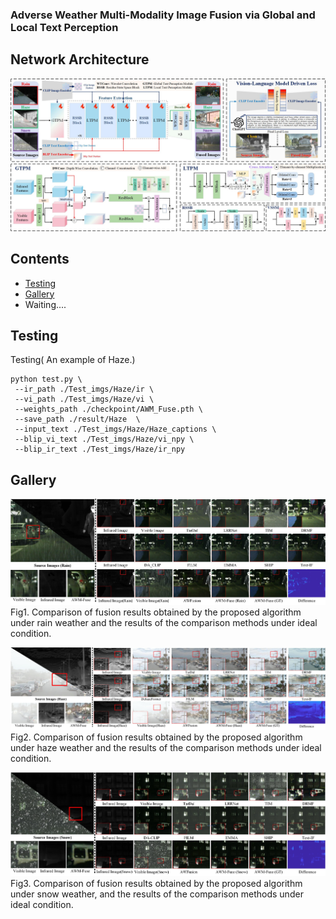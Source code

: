 ### Adverse Weather Multi-Modality Image Fusion via Global and Local Text Perception

##  Network Architecture
![](./figs/overview.jpg)

## Contents
- [Testing](#Testing)
- [Gallery](#Gallery)
- Waiting....

<h2 id="Testing"> Testing</h2>

Testing( An example of Haze.)
```
python test.py \
 --ir_path ./Test_imgs/Haze/ir \
 --vi_path ./Test_imgs/Haze/vi \
 --weights_path ./checkpoint/AWM_Fuse.pth \
 --save_path ./result/Haze  \
 --input_text ./Test_imgs/Haze/Haze_captions \
 --blip_vi_text ./Test_imgs/Haze/vi_npy \
 --blip_ir_text ./Test_imgs/Haze/ir_npy
```


<h2 id='Gallery'> Gallery</h2>

![Gallery](./figs/Rain.jpg)
Fig1. Comparison of fusion results obtained by the proposed algorithm under rain weather and the results of the comparison methods under ideal condition.

![Gallery](./figs/Haze.jpg)
Fig2. Comparison of fusion results obtained by the proposed algorithm under haze weather and the results of the comparison methods under ideal condition.

![Gallery](./figs/Snow.jpg)
Fig3. Comparison of fusion results obtained by the proposed algorithm under snow weather, and the results of the comparison methods under ideal condition.




